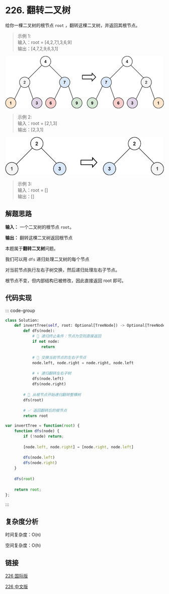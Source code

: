 # 226. 翻转二叉树 <Badge type="tip" text="Easy" />

给你一棵二叉树的根节点 `root` ，翻转这棵二叉树，并返回其根节点。

>示例 1:  
输入：root = [4,2,7,1,3,6,9]   
输出：[4,7,2,9,6,3,1]

![226-1](./assets/226-1.png)

>示例 2:  
输入：root = [2,1,3]   
输出：[2,3,1]

![226-2](./assets/226-2.png)

>示例 3:  
输入：root = []   
输出：[]

## 解题思路

**输入：** 一个二叉树的根节点 `root`。

**输出：** 翻转这棵二叉树返回根节点

本题属于**翻转二叉树**问题。

我们可以用 `dfs` 递归处理二叉树的每个节点

对当前节点执行左右子树交换，然后递归处理左右子节点。

根节点不变，但内部结构已被修改，因此直接返回 root 即可。

## 代码实现

::: code-group

```python
class Solution:
    def invertTree(self, root: Optional[TreeNode]) -> Optional[TreeNode]:        
        def dfs(node):
            # 🛑 递归终止条件：节点为空则直接返回
            if not node:
                return
            
            # 🔁 交换当前节点的左右子节点
            node.left, node.right = node.right, node.left

            # ⬇️ 递归翻转左右子树
            dfs(node.left)
            dfs(node.right)
        
        # 🚀 从根节点开始递归翻转整棵树
        dfs(root)

        # ✅ 返回翻转后的根节点
        return root
```

```javascript
var invertTree = function(root) {
    function dfs(node) {
        if (!node) return;

        [node.left, node.right] = [node.right, node.left]

        dfs(node.left)
        dfs(node.right)
    }

    dfs(root)

    return root;
};
```

:::

## 复杂度分析

时间复杂度：O(n)

空间复杂度：O(h)

## 链接

[226 国际版](https://leetcode.com/problems/invert-binary-tree/description/)

[226 中文版](https://leetcode.cn/problems/invert-binary-tree/description/)
